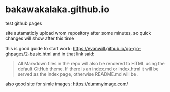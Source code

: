 # bakawakalaka.github.io
test github pages

site autamaticly upload wrom repository after some minutes, so quick changes will show after this time

this is good guide to start work: https://evanwill.github.io/go-go-ghpages/2-basic.html
and in that link said:
> All Markdown files in the repo will also be rendered to HTML using the default GitHub theme. If there is an index.md or index.html it will be served as the index page, otherwise README.md will be.

also good site for simle images: https://dummyimage.com/
